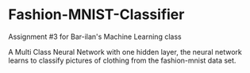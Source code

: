 # Fashion-MNIST-Classifier 
Assignment #3 for Bar-ilan's Machine Learning class

A Multi Class Neural Network with one hidden layer,
the neural network learns to classify pictures of clothing from the fashion-mnist data set.
